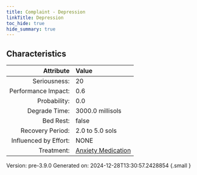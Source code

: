 ```yaml
---
title: Complaint - Depression
linkTitle: Depression
toc_hide: true
hide_summary: true
---
```


## Characteristics

| Attribute      | Value |
|--------:|:------|
|Seriousness:|20|
|Performance Impact:|0.6|
|Probability:|0.0|
|Degrade Time:|3000.0 millisols|
|Bed Rest:|false|
|Recovery Period:|2.0 to 5.0 sols|
|Influenced by Effort:|NONE|
|Treatment:|[Anxiety Medication](/docs/definitions/treatment/anxiety-medication)|
 

Version: pre-3.9.0 Generated on: 2024-12-28T13:30:57.2428854
{.small }